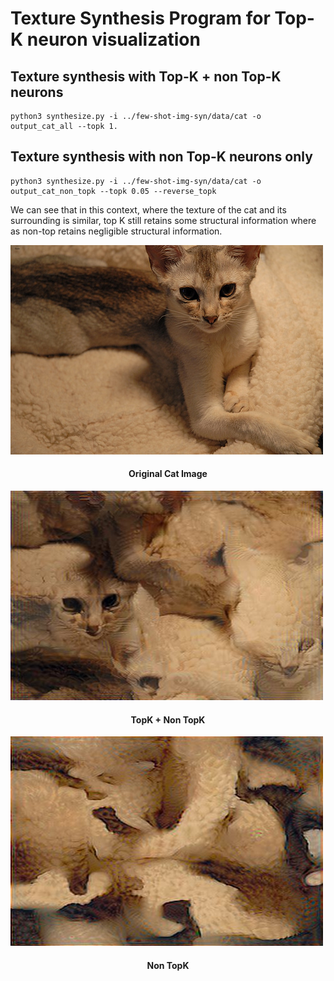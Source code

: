 # Texture Synthesis Program for Top-K neuron visualization


## Texture synthesis with Top-K + non Top-K neurons

```
python3 synthesize.py -i ../few-shot-img-syn/data/cat -o output_cat_all --topk 1.
```

## Texture synthesis with non Top-K neurons only

```
python3 synthesize.py -i ../few-shot-img-syn/data/cat -o output_cat_non_topk --topk 0.05 --reverse_topk
```
We can see that in this context, where the texture of the cat and its surrounding is similar, top K still retains some structural information where as non-top retains negligible structural information.

![](data/cat/Abyssinian_47.jpg)

<h4 align="center">Original Cat Image</h4>


![](texture-synthesis-visualization/output_cat_all/seed_0_Abyssinian_47.jpg)

<h4 align="center">TopK + Non TopK </h4>


![](texture-synthesis-visualization/output_cat_non_topk/seed_0_Abyssinian_47.jpg)

<h4 align="center">  Non TopK </h4>

